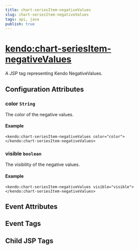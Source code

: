 ```yaml
---
title: chart-seriesItem-negativeValues
slug: chart-seriesItem-negativeValues
tags: api, java
publish: true
---
```


# <kendo:chart-seriesItem-negativeValues>
A JSP tag representing Kendo NegativeValues.

## Configuration Attributes


### color `String`

The color of the negative values.

#### Example
    <kendo:chart-seriesItem-negativeValues color="color">
    </kendo:chart-seriesItem-negativeValues>
    

### visible `boolean`

The visibility of the negative values.

#### Example
    <kendo:chart-seriesItem-negativeValues visible="visible">
    </kendo:chart-seriesItem-negativeValues>
    

## Event Attributes


## Event Tags


## Child JSP Tags


